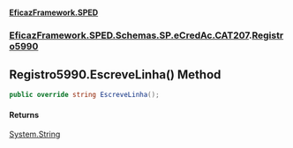 #### [EficazFramework.SPED](EficazFrameworkSPED.md 'EficazFramework SPED')
### [EficazFramework.SPED.Schemas.SP.eCredAc.CAT207](EficazFramework.SPED.Schemas.SP.eCredAc.CAT207.md 'EficazFramework.SPED.Schemas.SP.eCredAc.CAT207').[Registro5990](EficazFramework.SPED.Schemas.SP.eCredAc.CAT207/Registro5990.md 'EficazFramework.SPED.Schemas.SP.eCredAc.CAT207.Registro5990')

## Registro5990.EscreveLinha() Method

```csharp
public override string EscreveLinha();
```

#### Returns
[System.String](https://docs.microsoft.com/en-us/dotnet/api/System.String 'System.String')